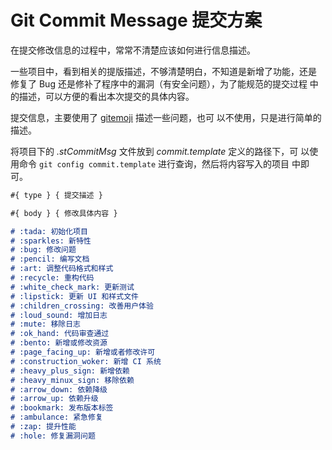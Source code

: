 # Git Commit Message 提交方案

在提交修改信息的过程中，常常不清楚应该如何进行信息描述。

一些项目中，看到相关的提版描述，不够清楚明白，不知道是新增了功能，还是
修复了 Bug 还是修补了程序中的漏洞（有安全问题），为了能规范的提交过程
中的描述，可以方便的看出本次提交的具体内容。

提交信息，主要使用了
[gitemoji](https://github.com/carloscuesta/gitmoji) 描述一些问题，也可
以不使用，只是进行简单的描述。

将项目下的 *.stCommitMsg* 文件放到 *commit.template* 定义的路径下，可
以使用命令 `git config commit.template` 进行查询，然后将内容写入的项目
中即可。

``` markdown
#{ type } { 提交描述 }

#{ body } { 修改具体内容 }

# :tada: 初始化项目
# :sparkles: 新特性
# :bug: 修改问题
# :pencil: 编写文档
# :art: 调整代码格式和样式
# :recycle: 重构代码
# :white_check_mark: 更新测试
# :lipstick: 更新 UI 和样式文件
# :children_crossing: 改善用户体验
# :loud_sound: 增加日志
# :mute: 移除日志
# :ok_hand: 代码审查通过
# :bento: 新增或修改资源
# :page_facing_up: 新增或者修改许可
# :construction_woker: 新增 CI 系统
# :heavy_plus_sign: 新增依赖
# :heavy_minux_sign: 移除依赖
# :arrow_down: 依赖降级
# :arrow_up: 依赖升级
# :bookmark: 发布版本标签
# :ambulance: 紧急修复
# :zap: 提升性能
# :hole: 修复漏洞问题
```
